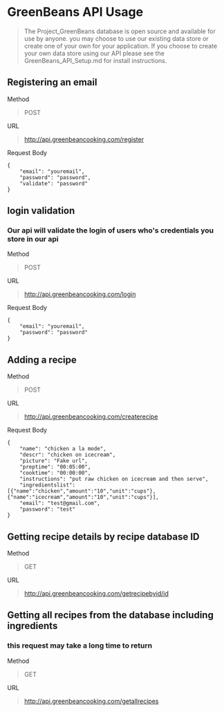 # GreenBeans API Usage #
>The Project_GreenBeans database is open source and available for use by anyone. you may choose to use our existing data store or create one of your own for your application. If you choose to create your own data store using our API please see the GreenBeans_API_Setup.md for install instructions.

## Registering an email ##
Method
>POST

URL
>http://api.greenbeancooking.com/register

Request Body
```
{
	"email": "youremail",
	"password": "password",
	"validate": "password"
}
```

## login validation ##
### Our api will validate the login of users who's credentials you store in our api ###
Method
>POST

URL
>http://api.greenbeancooking.com/login

Request Body
```
{
	"email": "youremail",
	"password": "password"
}
```
## Adding a recipe ##
Method
>POST

URL
>http://api.greenbeancooking.com/createrecipe

Request Body
```
{
    "name": "chicken a la mode",
    "descr": "chicken on icecream",
    "picture": "Fake url",
    "preptime": "00:05:00",
    "cooktime": "00:00:00",
    "instructions": "put raw chicken on icecream and then serve",
    "ingredientslist": [{"name":"chicken","amount":"10","unit":"cups"},{"name":"icecream","amount":"10","unit":"cups"}],
    "email": "test@gmail.com",
    "password": "test"
}
```

## Getting recipe details by recipe database ID
Method
>GET

URL
>http://api.greenbeancooking.com/getrecipebyid/id


## Getting all recipes from the database including ingredients

### this request may take a long time to return

Method
>GET

URL
>http://api.greenbeancooking.com/getallrecipes

